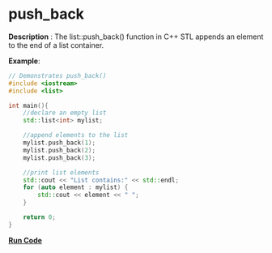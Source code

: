 # push_back

**Description** : The list::push_back() function in C++ STL appends an element to the end of a list container.

**Example**:

```cpp
// Demonstrates push_back()
#include <iostream>
#include <list>

int main(){
    //declare an empty list
    std::list<int> mylist;

    //append elements to the list
    mylist.push_back(1);
    mylist.push_back(2);
    mylist.push_back(3);

    //print list elements
    std::cout << "List contains:" << std::endl;
    for (auto element : mylist) {
        std::cout << element << " ";
    }

    return 0;
}
```
**[Run Code](https://rextester.com/UJJF73793)**
